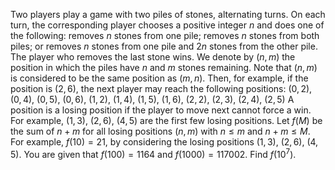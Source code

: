 Two players play a game with two piles of stones, alternating turns.
On each turn, the corresponding player chooses a positive integer $n$ and does one of the following:
removes $n$ stones from one pile;
removes $n$ stones from both piles; or
removes $n$ stones from one pile and $2n$ stones from the other pile.
The player who removes the last stone wins.
We denote by $(n,m)$ the position in which the piles have $n$ and $m$ stones remaining. Note that $(n,m)$ is considered to be the same position as $(m,n)$.
Then, for example, if the position is $(2,6)$, the next player may reach the following positions:
$(0,2)$, $(0,4)$, $(0,5)$, $(0,6)$, $(1,2)$, $(1,4)$, $(1,5)$, $(1,6)$, $(2,2)$, $(2,3)$, $(2,4)$, $(2,5)$
A position is a losing position if the player to move next cannot force a win. For example, $(1,3)$, $(2,6)$, $(4,5)$ are the first few losing positions.
Let $f(M)$ be the sum of $n+m$ for all losing positions $(n,m)$ with $n\le m$ and $n+m \le M$. For example, $f(10) = 21$, by considering the losing positions $(1,3)$, $(2,6)$, $(4,5)$.
You are given that $f(100) = 1164$ and $f(1000) = 117002$.
Find $f(10^7)$.